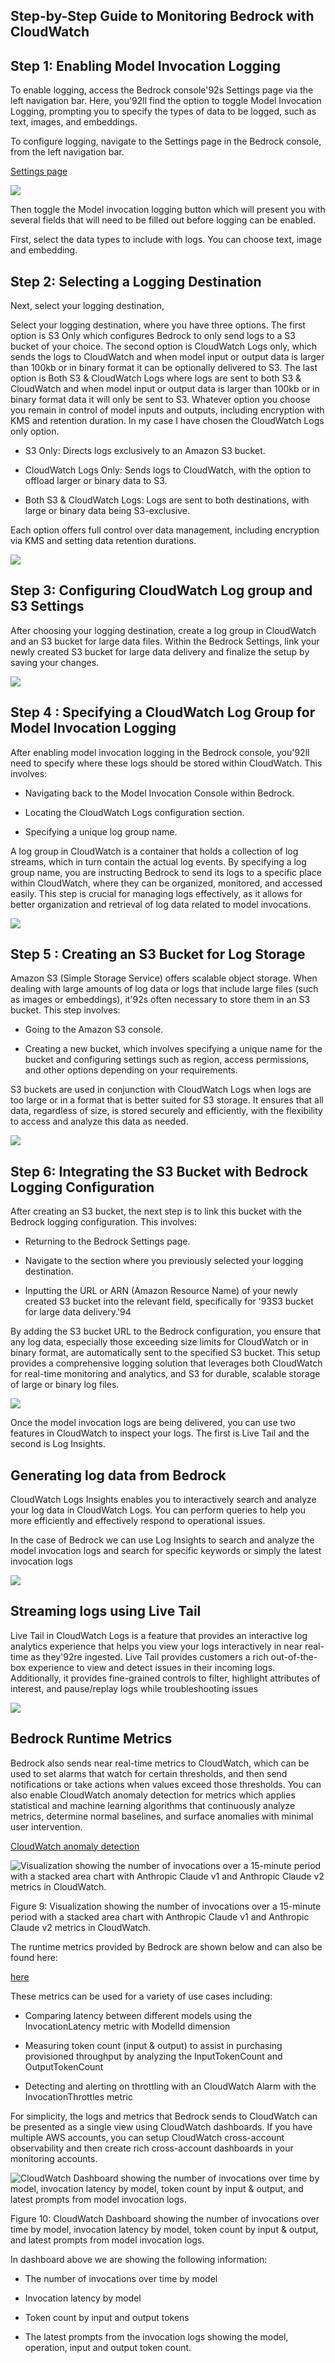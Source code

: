 
## Step-by-Step Guide to Monitoring Bedrock with CloudWatch

## Step 1: Enabling Model Invocation Logging

To enable logging, access the Bedrock console\'92s Settings page via the left navigation bar. Here, you\'92ll find the option to toggle Model Invocation Logging, prompting you to specify the types of data to be logged, such as text, images, and embeddings.

To configure logging, navigate to the Settings page in the Bedrock console, from the left navigation bar.

[Settings page](https://us-east-1.console.aws.amazon.com/bedrock/home?region=us-east-1#/settings)

![](https://miro.medium.com/v2/resize:fit:1400/1*Ia2aYnLI6BiozzRndPGA6w.png)

Then toggle the Model invocation logging button which will present you with several fields that will need to be filled out before logging can be enabled.

First, select the data types to include with logs. You can choose text, image and embedding.

## Step 2: Selecting a Logging Destination

Next, select your logging destination,

Select your logging destination, where you have three options. The first option is S3 Only which configures Bedrock to only send logs to a S3 bucket of your choice. The second option is CloudWatch Logs only, which sends the logs to CloudWatch and when model input or output data is larger than 100kb or in binary format it can be optionally delivered to S3. The last option is Both S3 & CloudWatch Logs where logs are sent to both S3 & CloudWatch and when model input or output data is larger than 100kb or in binary format data it will only be sent to S3. Whatever option you choose you remain in control of model inputs and outputs, including encryption with KMS and retention duration. In my case I have chosen the CloudWatch Logs only option.

- S3 Only: Directs logs exclusively to an Amazon S3 bucket.

- CloudWatch Logs Only: Sends logs to CloudWatch, with the option to offload larger or binary data to S3.

- Both S3 & CloudWatch Logs: Logs are sent to both destinations, with large or binary data being S3-exclusive.

Each option offers full control over data management, including encryption via KMS and setting data retention durations.

![](https://miro.medium.com/v2/resize:fit:1400/1*XKOwtOAoPUFJRvZZ1udKpw.png)

## Step 3: Configuring CloudWatch Log group and S3 Settings

After choosing your logging destination, create a log group in CloudWatch and an S3 bucket for large data files. Within the Bedrock Settings, link your newly created S3 bucket for large data delivery and finalize the setup by saving your changes.

![](https://miro.medium.com/v2/resize:fit:1400/1*7cQfFcVZsHtdwH5adBItow.png)

## Step 4 : Specifying a CloudWatch Log Group for Model Invocation Logging

After enabling model invocation logging in the Bedrock console, you\'92ll need to specify where these logs should be stored within CloudWatch. This involves:

- Navigating back to the Model Invocation Console within Bedrock.

- Locating the CloudWatch Logs configuration section.

- Specifying a unique log group name.

A log group in CloudWatch is a container that holds a collection of log streams, which in turn contain the actual log events. By specifying a log group name, you are instructing Bedrock to send its logs to a specific place within CloudWatch, where they can be organized, monitored, and accessed easily. This step is crucial for managing logs effectively, as it allows for better organization and retrieval of log data related to model invocations.

![](https://miro.medium.com/v2/resize:fit:1400/1*Uxue6jckz7ienfOOshhTtg.png)

## Step 5 : Creating an S3 Bucket for Log Storage

Amazon S3 (Simple Storage Service) offers scalable object storage. When dealing with large amounts of log data or logs that include large files (such as images or embeddings), it\'92s often necessary to store them in an S3 bucket. This step involves:

- Going to the Amazon S3 console.

- Creating a new bucket, which involves specifying a unique name for the bucket and configuring settings such as region, access permissions, and other options depending on your requirements.

S3 buckets are used in conjunction with CloudWatch Logs when logs are too large or in a format that is better suited for S3 storage. It ensures that all data, regardless of size, is stored securely and efficiently, with the flexibility to access and analyze this data as needed.

![](https://miro.medium.com/v2/resize:fit:1400/1*9AoWuX05VSWGnHf5tT3BKQ.png)

## Step 6: Integrating the S3 Bucket with Bedrock Logging Configuration

After creating an S3 bucket, the next step is to link this bucket with the Bedrock logging configuration. This involves:

- Returning to the Bedrock Settings page.

- Navigate to the section where you previously selected your logging destination.

- Inputting the URL or ARN (Amazon Resource Name) of your newly created S3 bucket into the relevant field, specifically for \'93S3 bucket for large data delivery.\'94

By adding the S3 bucket URL to the Bedrock configuration, you ensure that any log data, especially those exceeding size limits for CloudWatch or in binary format, are automatically sent to the specified S3 bucket. This setup provides a comprehensive logging solution that leverages both CloudWatch for real-time monitoring and analytics, and S3 for durable, scalable storage of large or binary log files.

![](https://miro.medium.com/v2/resize:fit:1400/1*NoeSw50ApUUbk_0N_hhwEQ.png)

Once the model invocation logs are being delivered, you can use two features in CloudWatch to inspect your logs. The first is Live Tail and the second is Log Insights.

## Generating log data from Bedrock

CloudWatch Logs Insights enables you to interactively search and analyze your log data in CloudWatch Logs. You can perform queries to help you more efficiently and effectively respond to operational issues.

In the case of Bedrock we can use Log Insights to search and analyze the model invocation logs and search for specific keywords or simply the latest invocation logs

![](https://miro.medium.com/v2/resize:fit:1400/1*7admtOJDljiTk2lhmP64bg.png)

## Streaming logs using Live Tail

Live Tail in CloudWatch Logs is a feature that provides an interactive log analytics experience that helps you view your logs interactively in near real-time as they\'92re ingested. Live Tail provides customers a rich out-of-the-box experience to view and detect issues in their incoming logs. Additionally, it provides fine-grained controls to filter, highlight attributes of interest, and pause/replay logs while troubleshooting issues

![](https://miro.medium.com/v2/resize:fit:1400/1*2AS5et2h4b1p3jL3qMqfHQ.png)


## Bedrock Runtime Metrics

Bedrock also sends near real-time metrics to CloudWatch, which can be used to set alarms that watch for certain thresholds, and then send notifications or take actions when values exceed those thresholds. You can also enable CloudWatch anomaly detection for metrics which applies statistical and machine learning algorithms that continuously analyze metrics, determine normal baselines, and surface anomalies with minimal user intervention.

[CloudWatch anomaly detection](https://docs.aws.amazon.com/AmazonCloudWatch/latest/monitoring/CloudWatch_Anomaly_Detection.html)

![Visualization showing the number of invocations over a 15-minute period with a stacked area chart with Anthropic Claude v1 and Anthropic Claude v2 metrics in CloudWatch.](https://d2908q01vomqb2.cloudfront.net/972a67c48192728a34979d9a35164c1295401b71/2023/10/10/CloudWatchBedrock-Metrics.png)

Figure 9: Visualization showing the number of invocations over a 15-minute period with a stacked area chart with Anthropic Claude v1 and Anthropic Claude v2 metrics in CloudWatch.

The runtime metrics provided by Bedrock are shown below and can also be found here:

[here](https://docs.aws.amazon.com/bedrock/latest/userguide/monitoring-cw.html#runtime-cloudwatch-metrics)

These metrics can be used for a variety of use cases including:

- Comparing latency between different models using the InvocationLatency metric with ModelId dimension

- Measuring token count (input & output) to assist in purchasing provisioned throughput by analyzing the InputTokenCount and OutputTokenCount

- Detecting and alerting on throttling with an CloudWatch Alarm with the InvocationThrottles metric

For simplicity, the logs and metrics that Bedrock sends to CloudWatch can be presented as a single view using CloudWatch dashboards. If you have multiple AWS accounts, you can setup CloudWatch cross-account observability and then create rich cross-account dashboards in your monitoring accounts.

![CloudWatch Dashboard showing the number of invocations over time by model, invocation latency by model, token count by input & output, and latest prompts from model invocation logs.](https://d2908q01vomqb2.cloudfront.net/972a67c48192728a34979d9a35164c1295401b71/2023/10/10/CloudWatchBedrock-Dashboard.jpg)

Figure 10: CloudWatch Dashboard showing the number of invocations over time by model, invocation latency by model, token count by input & output, and latest prompts from model invocation logs.

In dashboard above we are showing the following information:

- The number of invocations over time by model

- Invocation latency by model

- Token count by input and output tokens

- The latest prompts from the invocation logs showing the model, operation, input and output token count.